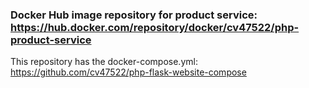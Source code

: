 ### Docker Hub image repository for product service: https://hub.docker.com/repository/docker/cv47522/php-product-service 

This repository has the docker-compose.yml: https://github.com/cv47522/php-flask-website-compose

